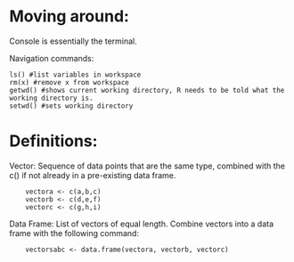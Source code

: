 # Moving around:
Console is essentially the terminal.

Navigation commands:

	ls() #list variables in workspace
	rm(x) #remove x from workspace
	getwd() #shows current working directory, R needs to be told what the working directory is.
	setwd() #sets working directory

# Definitions:

Vector: Sequence of data points that are the same type, combined with the c() if not already in a pre-existing data frame.

		vectora <- c(a,b,c)
		vectorb <- c(d,e,f)
		vectorc <- c(g,h,i)
		
Data Frame: List of vectors of equal length. Combine vectors into a data frame with the following command:

		vectorsabc <- data.frame(vectora, vectorb, vectorc)

